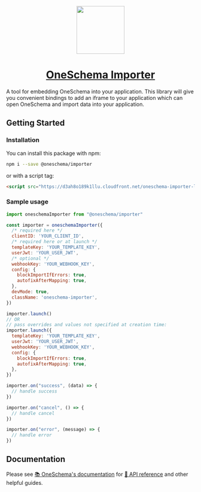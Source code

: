 <p align="center">
  <a href="https://www.oneschema.co/">
    <img src="https://uploads-ssl.webflow.com/62902d243ad8aef519be0d3e/62902d243ad8ae4014be0e97_oneschema-256.png" height="128">
    <h1 align="center">OneSchema Importer</h1>
  </a>
</p>

A tool for embedding OneSchema into your application. This library will give you convenient bindings to add an iframe to your application which can open OneSchema and import data into your application.

## Getting Started

### Installation

You can install this package with npm:

```bash
npm i --save @oneschema/importer
```

or with a script tag:

```html
<script src="https://d3ah8o189k1llu.cloudfront.net/oneschema-importer-latest.min.js"></script>
```

### Sample usage

```javascript
import oneschemaImporter from "@oneschema/importer"

const importer = oneschemaImporter({
  /* required here */
  clientID: 'YOUR_CLIENT_ID',
  /* required here or at launch */
  templateKey: 'YOUR_TEMPLATE_KEY',
  userJwt: 'YOUR_USER_JWT',
  /* optional */
  webhookKey: 'YOUR_WEBHOOK_KEY',
  config: {
    blockImportIfErrors: true,
    autofixAfterMapping: true,
  },
  devMode: true,
  className: 'oneschema-importer',
})

importer.launch()
// OR
// pass overrides and values not specified at creation time:
importer.launch({
  templateKey: 'YOUR_TEMPLATE_KEY',
  userJwt: 'YOUR_USER_JWT',
  webhookKey: 'YOUR_WEBHOOK_KEY',
  config: {
    blockImportIfErrors: true,
    autofixAfterMapping: true,
  },
})

importer.on("success", (data) => {
  // handle success
})

importer.on("cancel", () => {
  // handle cancel
})

importer.on("error", (message) => {
  // handle error
})
```

## Documentation

Please see [📚 OneSchema's documentation](https://docs.oneschema.co/) for [📒 API reference](https://oneschema.readme.io/docs/api-reference) and other helpful guides.
